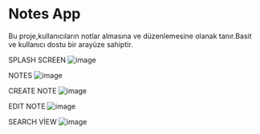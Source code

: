 # Notes App
 Bu proje,kullanıcıların notlar almasına ve düzenlemesine olanak tanır.Basit ve kullanıcı dostu bir arayüze sahiptir.


SPLASH SCREEN
![image](https://github.com/berfinilik/Notes-App/assets/140311905/1b8b510c-8da1-4755-8155-178bd2e522d3)

NOTES
![image](https://github.com/berfinilik/Notes-App/assets/140311905/d7eaea4e-d0a5-4602-9a41-146af988e9c5)

CREATE NOTE
![image](https://github.com/berfinilik/Notes-App/assets/140311905/12430f83-e92b-4610-9954-81371ba0a523)


EDIT NOTE
![image](https://github.com/berfinilik/Notes-App/assets/140311905/5f546b0b-efa7-4a2b-b9c8-025dd8c47122)

SEARCH VİEW
![image](https://github.com/berfinilik/Notes-App/assets/140311905/065cab88-45f6-4ee3-a936-5e86a257a0b8)





